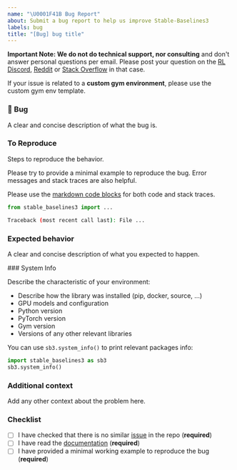 ```yaml
---
name: "\U0001F41B Bug Report"
about: Submit a bug report to help us improve Stable-Baselines3
labels: bug
title: "[Bug] bug title"
---
```


**Important Note: We do not do technical support, nor consulting** and don't answer personal questions per email.
Please post your question on the [RL Discord](https://discord.com/invite/xhfNqQv), [Reddit](https://www.reddit.com/r/reinforcementlearning/) or [Stack Overflow](https://stackoverflow.com/) in that case.


If your issue is related to a **custom gym environment**, please use the custom gym env template.

### 🐛 Bug

A clear and concise description of what the bug is.


### To Reproduce

Steps to reproduce the behavior.

Please try to provide a minimal example to reproduce the bug. Error messages and stack traces are also helpful.

Please use the [markdown code blocks](https://help.github.com/en/articles/creating-and-highlighting-code-blocks)
for both code and stack traces.

```python
from stable_baselines3 import ...

```

```bash
Traceback (most recent call last): File ...

```

### Expected behavior

A clear and concise description of what you expected to happen.


### System Info

Describe the characteristic of your environment:
 * Describe how the library was installed (pip, docker, source, ...)
 * GPU models and configuration
 * Python version
 * PyTorch version
 * Gym version
 * Versions of any other relevant libraries

You can use `sb3.system_info()` to print relevant packages info:
```python
import stable_baselines3 as sb3
sb3.system_info()
```

### Additional context
Add any other context about the problem here.

### Checklist

- [ ] I have checked that there is no similar [issue](https://github.com/DLR-RM/stable-baselines3/issues) in the repo (**required**)
- [ ] I have read the [documentation](https://stable-baselines3.readthedocs.io/en/master/) (**required**)
- [ ] I have provided a minimal working example to reproduce the bug (**required**)
